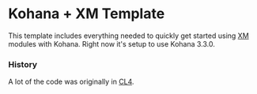 # Kohana + XM Template

This template includes everything needed to quickly get started using [XM](https://github.com/xmmedia/kohana_module) modules with Kohana. Right now it's setup to use Kohana 3.3.0.

### History

A lot of the code was originally in [CL4](http://cl4.claero.com).